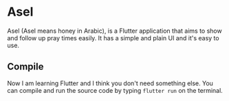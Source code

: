 # Asel

Asel (Asel means honey in Arabic), is a Flutter application that aims to show and follow up pray times easily. It has a simple and plain UI and it's easy to use.

## Compile

Now I am learning Flutter and I think you don't need something else. You can compile and run the source code by typing `flutter run` on the terminal.  